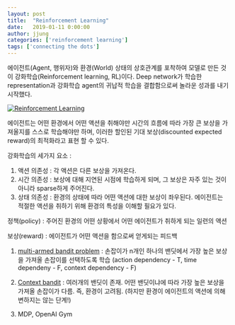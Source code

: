 ```yaml
---
layout: post
title:  "Reinforcement Learning"
date:   2019-01-11 0:00:00
author: jjung
categories: ['reinforcement learning']
tags: ['connecting the dots']
---
```


에이전트(Agent, 행위자)와 환경(World) 상태의 상호관계를 포착하여 모델로 만든 것이 강화학습(Reinforcement learning, RL)이다.
Deep network가 학습한 representation과 강화학습 agent의 귀납적 학습을 결합함으로써 놀라운 성과를 내기시작했다.

<a href="//jjunghub.github.io/blog/assets/images/posts/diagram.png" data-lightbox="Reinforcement Learning" data-title="Reinforcement Learning">
  <img src="//jjunghub.github.io/blog/assets/images/posts/diagram.png" title="Reinforcement Learning">
</a>

에이전트는 어떤 환경에서 어떤 액션을 취해야만 시간의 흐름에 따라 가장 큰 보상을 가져올지를 스스로 학습해야만 하며, 이러한 할인된 기대 보상(discounted expected reward)의 최적화라고 표현 할 수 있다.

강화학습의 세가지 요소 :
1. 액션 의존성 : 각 액션은 다른 보상을 가져온다.
2. 시간 의존성 : 보상에 대해 지연된 시점에 학습하게 되며, 그 보상은 자주 있는 것이 아니라 sparse하게 주어진다.
3. 상태 의존성 : 환경의 상태에 따라 어떤 액션에 대한 보상이 좌우된다. 에이전트는 적절한 액션을 취하기 위해 환경의 특성을 이해할 필요가 있다.

정책(policy) : 주어진 환경의 어떤 상황에서 어떤 에이전트가 취하게 되는 일련의 액션

보상(reward) : 에이전트가 어떤 액션을 함으로써 얻게되는 피드백


1. [multi-armed bandit problem](https://colab.research.google.com/drive/1Q1ZdZnLKlLxZ2vf2k2uZGTV6j0wO9FYb) 
: 손잡이가 n개인 하나의 밴딧에서 가장 높은 보상을 가져올 손잡이를 선택하도록 학습
  (action dependency - T, time dependeny - F, context dependency - F)

2. [Context bandit](https://colab.research.google.com/drive/1KGPoWWahaJjWtXWEkytoM7aqI_PJdNeu)
: 여러개의 밴딧이 존재. 어떤 밴딧이냐에 따라 가장 높은 보상을 가져올 손잡이가 다름. 즉, 환경이 고려됨. (하지만 환경이 에이전트의 액션에 의해 변하지는 않는 단계!)

3. MDP, OpenAI Gym

